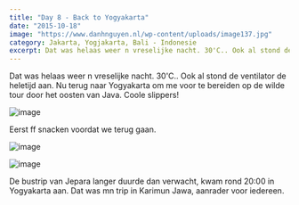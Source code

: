 ```yaml
---
title: "Day 8 - Back to Yogyakarta"
date: "2015-10-18"
image: "https://www.danhnguyen.nl/wp-content/uploads/image137.jpg"
category: Jakarta, Yogjakarta, Bali - Indonesie
excerpt: Dat was helaas weer n vreselijke nacht. 30'C.. Ook al stond de ventilator de heletijd aan. Nu terug naar Yogyakarta...
---
```


Dat was helaas weer n vreselijke nacht. 30'C.. Ook al stond de ventilator de heletijd aan. Nu terug naar Yogyakarta om me voor te bereiden op de wilde tour door het oosten van Java. Coole slippers!

![image](https://www.danhnguyen.nl/wp-content/uploads//image114-1024x576.jpg)

Eerst ff snacken voordat we terug gaan.

![image](https://www.danhnguyen.nl/wp-content/uploads//image116-1024x576.jpg)

![image](https://www.danhnguyen.nl/wp-content/uploads//image118-1024x576.jpg)

De bustrip van Jepara langer duurde dan verwacht, kwam rond 20:00 in Yogyakarta aan. Dat was mn trip in Karimun Jawa, aanrader voor iedereen.
